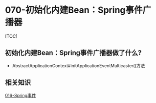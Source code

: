 # 070-初始化内建Bean：Spring事件广播器

[TOC]

## 初始化内建Bean：Spring事件广播器做了什么?

- AbstractApplicationContext#initApplicationEventMulticaster()方法

## 相关知识

 [016-Spring事件](../016-Spring事件/README.md) 

